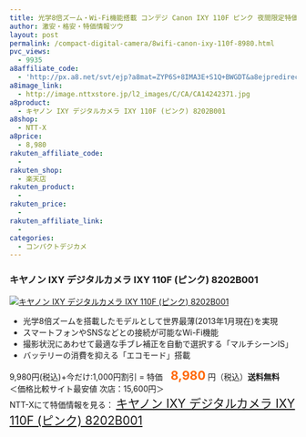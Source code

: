 ```yaml
---
title: 光学8倍ズーム・Wi-Fi機能搭載 コンデジ Canon IXY 110F ピンク 夜間限定特価8,980円！送料無料！
author: 激安・格安・特価情報ツウ
layout: post
permalink: /compact-digital-camera/8wifi-canon-ixy-110f-8980.html
pvc_views:
  - 9935
a8affiliate_code:
  - 'http://px.a8.net/svt/ejp?a8mat=ZYP6S+8IMA3E+S1Q+BWGDT&a8ejpredirect=http://nttxstore.jp/_II_CA14242371'
a8image_link:
  - http://image.nttxstore.jp/l2_images/C/CA/CA14242371.jpg
a8product:
  - キヤノン IXY デジタルカメラ IXY 110F (ピンク) 8202B001
a8shop:
  - NTT-X
a8price:
  - 8,980
rakuten_affiliate_code:
  - 
rakuten_shop:
  - 楽天店
rakuten_product:
  - 
rakuten_price:
  - 
rakuten_affiliate_link:
  - 
categories:
  - コンパクトデジカメ
---
```

### キヤノン IXY デジタルカメラ IXY 110F (ピンク) 8202B001

<div class="img-bg2 img_L">
  <a title="キヤノン IXY デジタルカメラ IXY 110F (ピンク) 8202B001" href="http://px.a8.net/svt/ejp?a8mat=ZYP6S+8IMA3E+S1Q+BWGDT&a8ejpredirect=http://nttxstore.jp/_II_CA14242371" target="_blank"><img src="http://i1.wp.com/image.nttxstore.jp/l2_images/C/CA/CA14242371.jpg?resize=120%2C120" border="0" alt="キヤノン IXY デジタルカメラ IXY 110F (ピンク) 8202B001" style="border: 0pt none;" data-recalc-dims="1" /></a>
</div>

<!--more-->

  * 光学8倍ズームを搭載したモデルとして世界最薄(2013年1月現在)を実現
  * スマートフォンやSNSなどとの接続が可能なWi-Fi機能
  * 撮影状況にあわせて最適な手ブレ補正を自動で選択する「マルチシーンIS」
  * バッテリーの消費を抑える「エコモード」搭載

9,980円(税込)+今だけ:1,000円割引 = 特価　<span style="color: #ff6600; font-size: 150%;"><strong>8,980</strong></span> 円（税込）**送料無料**  
＜価格比較サイト最安値 次店：15,600円＞  
NTT-Xにて特価情報を見る： <span style="font-size: 150%;"><a href="http://px.a8.net/svt/ejp?a8mat=ZYP6S+8IMA3E+S1Q+BWGDT&a8ejpredirect=http://nttxstore.jp/_II_CA14242371" target="_blank">キヤノン IXY デジタルカメラ IXY 110F (ピンク) 8202B001</a></span>